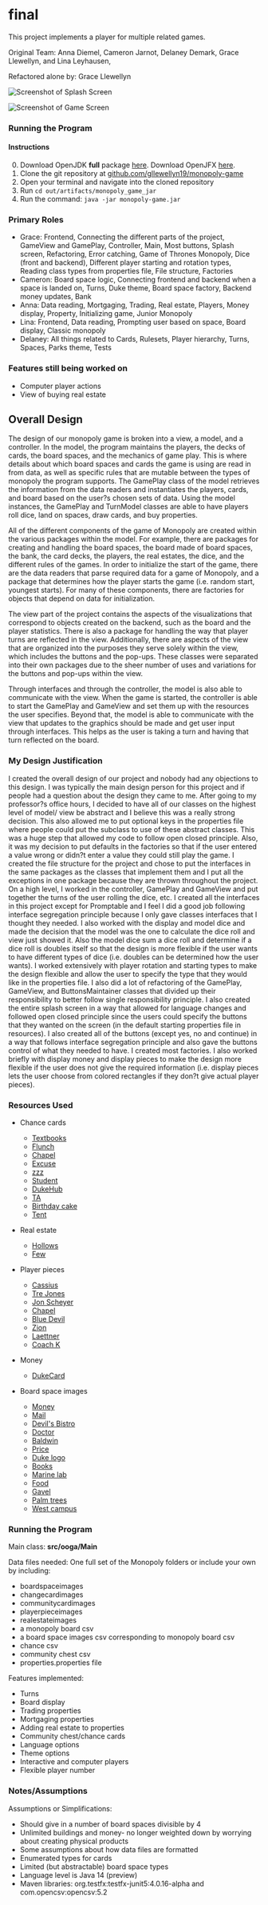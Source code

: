 final
====

This project implements a player for multiple related games.

Original Team: Anna Diemel, Cameron Jarnot, Delaney Demark, Grace Llewellyn, and Lina Leyhausen, 

Refactored alone by: Grace Llewellyn

![Screenshot of Splash Screen](splashScreen.png)

![Screenshot of Game Screen](gameScreen.png)

### Running the Program
####  Instructions
0. Download OpenJDK **full** package [here](https://bell-sw.com/pages/downloads/#/java-14-current). Download OpenJFX [here](https://openjfx.io/). 
1. Clone the git repository at [github.com/gllewellyn19/monopoly-game](https://github.com/gllewellyn19/monopoly-game)
2. Open your terminal and navigate into the cloned repository
3. Run `cd out/artifacts/monopoly_game_jar`
4. Run the command: `java -jar monopoly-game.jar`


### Primary Roles
* Grace: Frontend, Connecting the different parts of the project, GameView and GamePlay, Controller, Main, Most buttons, Splash screen, Refactoring, Error catching, Game of Thrones Monopoly, Dice (front and backend), Different player starting and rotation types, Reading class types from properties file, File structure, Factories
* Cameron: Board space logic, Connecting frontend and backend when a space is landed on, Turns, Duke theme, Board space factory, Backend money updates, Bank
* Anna: Data reading, Mortgaging, Trading, Real estate, Players, Money display, Property, Initializing game, Junior Monopoly
* Lina: Frontend, Data reading, Prompting user based on space, Board display, Classic monopoly
* Delaney: All things related to Cards, Rulesets, Player hierarchy, Turns, Spaces, Parks theme, Tests


### Features still being worked on
* Computer player actions
* View of buying real estate


## Overall Design
The design of our monopoly game is broken into a view, a model, and a controller. In the model, the program maintains the players, the decks of cards, the board spaces, and the mechanics of game play. This is where details about which board spaces and cards the game is using are read in from data, as well as specific rules that are mutable between the types of monopoly the program supports. The GamePlay class of the model retrieves the information from the data readers and instantiates the players, cards, and board based on the user?s chosen sets of data. Using the model instances, the GamePlay and TurnModel classes are able to have players roll dice, land on spaces, draw cards, and buy properties. 
   
All of the different components of the game of Monopoly are created within the various packages within the model. For example, there are packages for creating and handling the board spaces, the board made of board spaces, the bank, the card decks, the players, the real estates, the dice, and the different rules of the games. In order to initialize the start of the game, there are the data readers that parse required data for a game of Monopoly, and a package that determines how the player starts the game (i.e. random start, youngest starts). For many of these components, there are factories for objects that depend on data for initialization.	

The view part of the project contains the aspects of the visualizations that correspond to objects created on the backend, such as the board and the player statistics. There is also a package for handling the way that player turns are reflected in the view. Additionally, there are aspects of the view that are organized into the purposes they serve solely within the view, which includes the buttons and the pop-ups. These classes were separated into their own packages due to the sheer number of uses and variations for the buttons and pop-ups within the view.
   
Through interfaces and through the controller, the model is also able to communicate with the view. When the game is started, the controller is able to start the GamePlay and GameView and set them up with the resources the user specifies. Beyond that, the model is able to communicate with the view that updates to the graphics should be made and get user input through interfaces. This helps as the user is taking a turn and having that turn reflected on the board.

### My Design Justification
I created the overall design of our project and nobody had any objections to this design. I was typically the main design person for this project and if people had a question about the design they came to me. After going to my professor?s office hours, I decided to have all of our classes on the highest level of model/ view be abstract and I believe this was a really strong decision. This also allowed me to put optional keys in the properties file where people could put the subclass to use of these abstract classes. This was a huge step that allowed my code to follow open closed principle. Also, it was my decision to put defaults in the factories so that if the user entered a value wrong or didn?t enter a value they could still play the game. I created the file structure for the project and chose to put the interfaces in the same packages as the classes that implement them and I put all the exceptions in one package because they are thrown throughout the project. On a high level, I worked in the controller, GamePlay and GameView and put together the turns of the user rolling the dice, etc. I created all the interfaces in this project except for Promptable and I feel I did a good job following interface segregation principle because I only gave classes interfaces that I thought they needed. I also worked with the display and model dice and made the decision that the model was the one to calculate the dice roll and view just showed it. Also the model dice sum a dice roll and determine if a dice roll is doubles itself so that the design is more flexible if the user wants to have different types of dice (i.e. doubles can be determined how the user wants). I worked extensively with player rotation and starting types to make the design flexible and allow the user to specify the type that they would like in the properties file. I also did a lot of refactoring of the GamePlay, GameView, and ButtonsMaintainer classes that divided up their responsibility to better follow single responsibility principle. I also created the entire splash screen in a way that allowed for language changes and followed open closed principle since the users could specify the buttons that they wanted on the screen (in the default starting properties file in resources). I also created all of the buttons (except yes, no and continue) in a way that follows interface segregation principle and also gave the buttons control of what they needed to have. I created most factories. I also worked briefly with display money and display pieces to make the design more flexible if the user does not give the required information (i.e. display pieces lets the user choose from colored rectangles if they don?t give actual player pieces). 


### Resources Used
* Chance cards
	* [Textbooks](http://clipart-library.com/clipart/pcqKd9nRi.htm)
	* [Flunch](https://www.dukestudentgovernment.org/flunch)
	* [Chapel](https://issuu.com/dukechapel/docs/2019brochure)
	* [Excuse](https://i.pinimg.com/originals/52/7f/37/527f375403d130eca7c4202d82a2dfc1.jpg)
	* [zzz](http://clipart-library.com/clipart/7433.htm)
	* [Student](https://www.shutterstock.com/image-vector/sad-student-sitting-class-books-next-534415453)
	* [DukeHub](https://www.google.com/search?q=dukehub&tbm=isch&ved=2ahUKEwiQo8-Am4btAhVFz1MKHUbeBeAQ2-cCegQIABAA&oq=dukehub&gs_lcp=CgNpbWcQAzICCAAyBAgAEBgyBAgAEBgyBAgAEBgyBAgAEBgyBAgAEBgyBAgAEBgyBAgAEBgyBAgAEBg6BAgjECc6BAgAEEM6CAgAELEDEIMBOgcIABCxAxBDOgUIABCxAzoGCAAQBRAeOgYIABAKEBhQqqRBWKqpQWCuqkFoAHAAeACAAVmIAdQEkgEBN5gBAKABAaoBC2d3cy13aXotaW1nwAEB&sclient=img&ei=4P2xX5CzAsWezwLGvJeADg&bih=766&biw=1440&safe=active#imgrc=eF3CurDCydrC_M)
	* [TA](https://www.vexels.com/png-svg/preview/128130/lady-teacher-cartoon)
	* [Birthday cake](http://clipart-library.com/clipart/8TA6xz89c.htm)
	* [Tent](https://www.iconfinder.com/icons/2328047/recreation_outdoor_tourist_camping_travel_cartoon_tent_icon)

* Real estate
	* [Hollows](https://surface678.com/project/duke-university-edens-quad/)
	* [Few](https://bakerroofing.com/duke-university-few-quad/)

* Player pieces
	* [Cassius](https://www.marsreel.com/cassius-stanley-leaves-behind-a-lasting-legacy/)
	* [Tre Jones](https://goduke.com/sports/mens-basketball/roster/tre-jones/11775)
	* [Jon Scheyer](https://balldurham.com/2020/06/16/recruit-duke-basketball-jon-scheyer/)
	* [Chapel](https://www.ourstate.com/duke-chapels-bell-tower-joyful-noise/)
	* [Blue Devil](https://bustingbrackets.com/2019/09/21/duke-basketball-blue-devils-2019-20-season-preview/)
	* [Zion](https://www.newsobserver.com/sports/college/acc/duke/article243050931.html)
	* [Laettner](https://vault.si.com/vault/1991/11/25/devilishly-different-dukes-christian-laettner-is-pivotman-and-paradox-agile-giant-trash-talking-preppy-angelic-bruiser)
	* [Coach K](https://www.dukebasketballreport.com/2019/2/19/18224540/meet-dan-priatko-a-man-coach-k-admires-greatly-west-point-duke-basketball)

* Money
	* [DukeCard](https://www.cr80news.com/news-item/dukes-id-system-closes-in-on-one-millionth-number/)

* Board space images
	* [Money](https://www.amazon.com/Simple-Traditional-Money-Cartoon-Sticker/dp/B074CLSN95)
	* [Mail](https://pixabay.com/vectors/cartoon-e-mail-envelope-icon-mail-1295190/)
	* [Devil's Bistro](http://thefoodfactory.letseat.at/?mobile=0)
	* [Doctor](http://www.cliparthut.com/doctor-cartoon-clip-art-clipart-jNs5uK.html)
	* [Baldwin](https://www.youvisit.com/tour/photos/duke/133627?id=987245)
	* [Price](https://duke.edu/about/leadership/price/)
	* [Duke logo](https://www.brandsoftheworld.com/logo/duke-2)
	* [Books](http://www.aavictoria.org.au/literature-sales/books-cartoon/?doing_wp_cron=1605502947.7715919017791748046875)
	* [Marine lab](https://www.greenroofs.com/2011/08/27/gpw-duke-university-ocean-conservation-center-occ/)
	* [Food](http://clipart-library.com/clipart/6ip5jAXMT.htm)
	* [Gavel](https://webstockreview.net/image/gavel-clipart-cartoon/2744390.html)
	* [Palm trees](https://favata26.rssing.com/chan-13940080/all_p173.html)
	* [West campus](https://tclf.org/duke-university-%E2%80%93-west-campus)


### Running the Program

Main class: **src/ooga/Main**

Data files needed: One full set of the Monopoly folders or include your own by including:
* boardspaceimages
* changecardimages
* communitycardimages
* playerpieceimages
* realestateimages
* a monopoly board csv
* a board space images csv corresponding to monopoly board csv
* chance csv
* community chest csv
* properties.properties file

Features implemented:
* Turns
* Board display
* Trading properties
* Mortgaging properties
* Adding real estate to properties
* Community chest/chance cards
* Language options
* Theme options
* Interactive and computer players
* Flexible player number


### Notes/Assumptions

Assumptions or Simplifications:
* Should give in a number of board spaces divisible by 4
* Unlimited buildings and money- no longer weighted down by worrying about creating physical products
* Some assumptions about how data files are formatted
* Enumerated types for cards
* Limited (but abstractable) board space types
* Language level is Java 14 (preview)
* Maven libraries: org.testfx:testfx-junit5:4.0.16-alpha and com.opencsv:opencsv:5.2